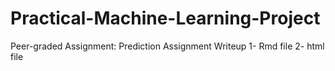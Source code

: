 # Practical-Machine-Learning-Project
Peer-graded Assignment: Prediction Assignment Writeup
1- Rmd file
2- html file
